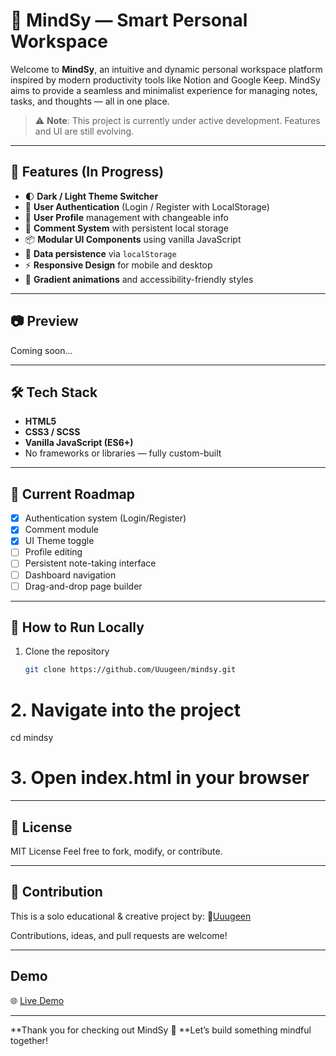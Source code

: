 # 🧠 MindSy — Smart Personal Workspace

Welcome to **MindSy**, an intuitive and dynamic personal workspace platform inspired by modern productivity tools like Notion and Google Keep. MindSy aims to provide a seamless and minimalist experience for managing notes, tasks, and thoughts — all in one place.

> ⚠️ **Note**: This project is currently under active development. Features and UI are still evolving.

---

## 🚀 Features (In Progress)

- 🌓 **Dark / Light Theme Switcher**
- 🔐 **User Authentication** (Login / Register with LocalStorage)
- 👤 **User Profile** management with changeable info
- 📝 **Comment System** with persistent local storage
- 📦 **Modular UI Components** using vanilla JavaScript
- 💾 **Data persistence** via `localStorage`
- ⚡ **Responsive Design** for mobile and desktop
- 🌈 **Gradient animations** and accessibility-friendly styles

---

## 📷 Preview

Coming soon...

---

## 🛠️ Tech Stack

- **HTML5**
- **CSS3 / SCSS**
- **Vanilla JavaScript (ES6+)**
- No frameworks or libraries — fully custom-built

---

## 📌 Current Roadmap

- [x] Authentication system (Login/Register)
- [x] Comment module
- [x] UI Theme toggle
- [ ] Profile editing
- [ ] Persistent note-taking interface
- [ ] Dashboard navigation
- [ ] Drag-and-drop page builder

---

## 🧪 How to Run Locally

1. Clone the repository  
   ```bash
   git clone https://github.com/Uuugeen/mindsy.git

# 2. Navigate into the project
cd mindsy

# 3. Open index.html in your browser

---

## 📄 License
MIT License
Feel free to fork, modify, or contribute.

---

## 🙌 Contribution
This is a solo educational & creative project by:
🔗[Uuugeen](https://github.com/Uuugeen)

Contributions, ideas, and pull requests are welcome!

---

## Demo
🌐 [Live Demo](https://uuugeen.github.io/MIndSy/)

---

**Thank you for checking out MindSy 💙
**Let’s build something mindful together!





